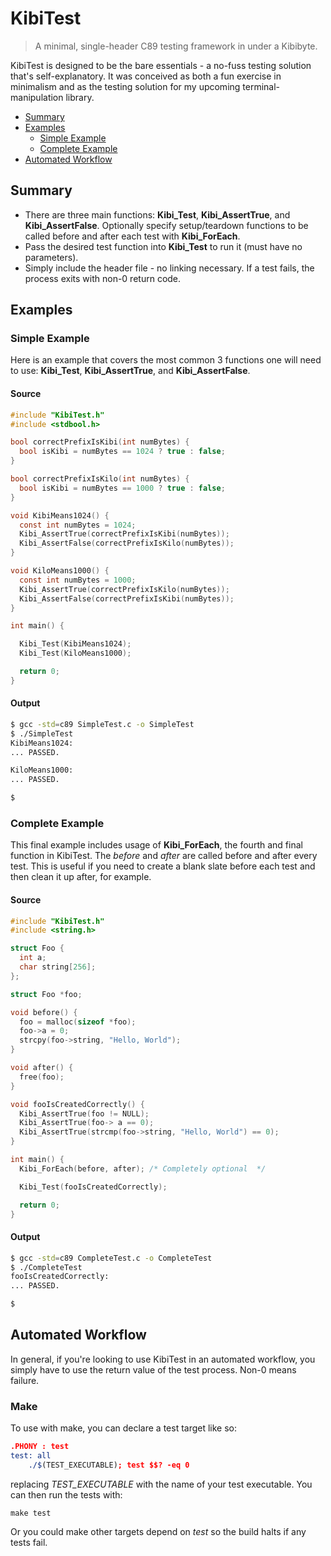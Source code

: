 # KibiTest
> A minimal, single-header C89 testing framework in under a Kibibyte.


KibiTest is designed to be the bare essentials - a no-fuss testing solution that's self-explanatory. It was conceived as both a fun exercise in minimalism and as the testing solution for my upcoming terminal-manipulation library.

* [Summary](#summary)
* [Examples](#examples)
	* [Simple Example](#simple-example)
	* [Complete Example](#complete-example)
* [Automated Workflow](#automated-workflow)

## Summary

* There are three main functions: **Kibi_Test**, **Kibi_AssertTrue**, and **Kibi_AssertFalse**. Optionally specify setup/teardown functions to be called before and after each test with **Kibi_ForEach**.
* Pass the desired test function into **Kibi_Test** to run it (must have no parameters).
* Simply include the header file - no linking necessary. If a test fails, the process exits with non-0 return code.
  

## Examples

<a name="simple-example"></a>
### Simple Example

Here is an example that covers the most common 3 functions one will need to use: **Kibi_Test**, **Kibi_AssertTrue**,  and **Kibi_AssertFalse**.

 #### Source

```c
#include "KibiTest.h"
#include <stdbool.h>

bool correctPrefixIsKibi(int numBytes) {
  bool isKibi = numBytes == 1024 ? true : false;
}

bool correctPrefixIsKilo(int numBytes) {
  bool isKibi = numBytes == 1000 ? true : false;
}

void KibiMeans1024() {
  const int numBytes = 1024;
  Kibi_AssertTrue(correctPrefixIsKibi(numBytes));
  Kibi_AssertFalse(correctPrefixIsKilo(numBytes));
}

void KiloMeans1000() {
  const int numBytes = 1000;
  Kibi_AssertTrue(correctPrefixIsKilo(numBytes));
  Kibi_AssertFalse(correctPrefixIsKibi(numBytes));
}

int main() {

  Kibi_Test(KibiMeans1024);
  Kibi_Test(KiloMeans1000);

  return 0;
}
```



#### Output

```sh
$ gcc -std=c89 SimpleTest.c -o SimpleTest
$ ./SimpleTest
KibiMeans1024:
... PASSED.

KiloMeans1000:
... PASSED.

$ 
```


<a name="complete-example"></a>
### Complete Example

This final example includes usage of **Kibi_ForEach**, the fourth and final function in KibiTest. The *before* and *after* are called before and after every test. This is useful if you need to create a blank slate before each test and then clean it up after, for example.

 #### Source

```c
#include "KibiTest.h"
#include <string.h>

struct Foo {
  int a;
  char string[256];
};

struct Foo *foo;

void before() {
  foo = malloc(sizeof *foo);
  foo->a = 0;
  strcpy(foo->string, "Hello, World");
}

void after() {
  free(foo);
}

void fooIsCreatedCorrectly() {
  Kibi_AssertTrue(foo != NULL);
  Kibi_AssertTrue(foo-> a == 0);
  Kibi_AssertTrue(strcmp(foo->string, "Hello, World") == 0);
}

int main() {
  Kibi_ForEach(before, after); /* Completely optional  */

  Kibi_Test(fooIsCreatedCorrectly);

  return 0;
}
```




#### Output

```sh
$ gcc -std=c89 CompleteTest.c -o CompleteTest
$ ./CompleteTest
fooIsCreatedCorrectly:
... PASSED.

$
```


<a name="automated-workflow"></a>
## Automated Workflow

In general, if you're looking to use KibiTest in an automated workflow, you simply have to use the return value of the test process. Non-0 means failure.

### Make

To use with make, you can declare a test target like so:

```cmake
.PHONY : test
test: all
	./$(TEST_EXECUTABLE); test $$? -eq 0
```



replacing *TEST_EXECUTABLE* with the name of your test executable. You can then run the tests with:

```shell
make test
```

Or you could make other targets depend on *test* so the build halts if any tests fail.
